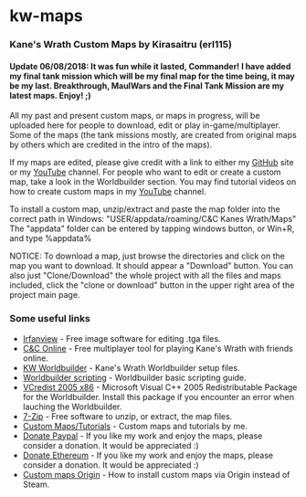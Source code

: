 # kw-maps
### Kane's Wrath Custom Maps by Kirasaitru (erl115)

#### Update 06/08/2018: It was fun while it lasted, Commander! I have added my final tank mission which will be my final map for the time being, it may be my last. Breakthrough, MaulWars and the Final Tank Mission are my latest maps. Enjoy! ;)

All my past and present custom maps, or maps in progress, will be uploaded here for people to download, edit or play in-game/multiplayer. Some of the maps (the tank missions mostly, are created from original maps by others which are credited in the intro of the maps).

If my maps are edited, please give credit with a link to either my [GitHub](https://github.com/Kirasaitru/kw-maps) site or my [YouTube](https://www.youtube.com/channel/UCASgf1IsH99o_e-JU0FY-OA) channel.
For people who want to edit or create a custom map, take a look in the Worldbuilder section.
You may find tutorial videos on how to create custom maps in my [YouTube](https://www.youtube.com/channel/UCASgf1IsH99o_e-JU0FY-OA) channel.

To install a custom map, unzip/extract and paste the map folder into the correct path in Windows:
"USER/appdata/roaming/C&C Kanes Wrath/Maps"
The "appdata" folder can be entered by tapping windows button, or Win+R, and type %appdata%

NOTICE:
To download a map, just browse the directories and click on the map you want to download. It should appear a "Download" button. You can also just "Clone/Download" the whole project with all the files and maps included, click the "clone or download" button in the upper right area of the project main page.

### Some useful links
* [Irfanview](https://www.irfanview.com/) - Free image software for editing .tga files.
* [C&C Online](https://cnc-online.net/en/) - Free multiplayer tool for playing Kane's Wrath with friends online.
* [KW Worldbuilder](http://www.moddb.com/games/cc-kanes-wrath/downloads/cc-3-kanes-wrath-worldbuilder-v11) - Kane's Wrath Worldbuilder setup files.
* [Worldbuilder scripting](https://www.gamereplays.org/community/index.php?showtopic=261606) - Worldbuilder basic scripting guide.
* [VCredist 2005 x86](https://www.microsoft.com/en-in/download/details.aspx?id=3387) - Microsoft Visual C++ 2005 Redistributable Package for the Worldbuilder. Install this package if you encounter an error when lauching the Worldbuilder.
* [7-Zip](https://www.7-zip.org/) - Free software to unzip, or extract, the map files.
* [Custom Maps/Tutorials](https://www.youtube.com/playlist?list=PLG-nemiRc1_pUJn8WQ85MwKuj352YgQu5) - Custom maps and tutorials by me.
* [Donate Paypal](https://www.paypal.com/cgi-bin/webscr?cmd=_s-xclick&hosted_button_id=HJ3Z6X7C2HSSQ) - If you like my work and enjoy the maps, please consider a donation. It would be appreciated :)
* [Donate Ethereum](https://etherdonation.com/d?to=0xD3AEb55CFE4aAb2f7b12Fc7D76C856a71090d333) - If you like my work and enjoy the maps, please consider a donation. It would be appreciated :)
* [Custom maps Origin](http://www.cnclabs.com/FORUMS/CNC_POSTSM126363_mAPS-INSTALLATION--NOT-FOUND-MY-ANSWERS-YET.ASPX#POST126363) - How to install custom maps via Origin instead of Steam.
